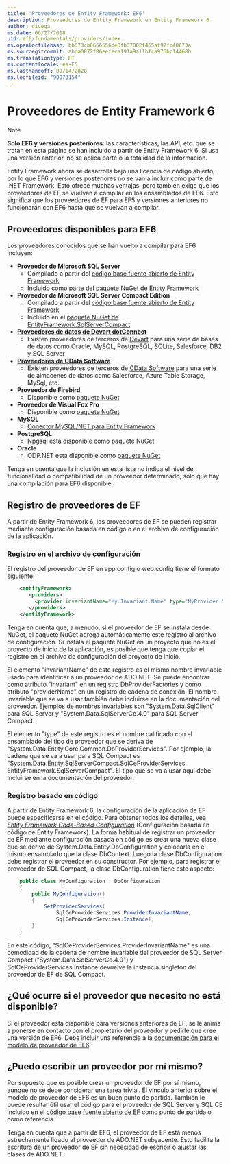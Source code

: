 ```yaml
---
title: 'Proveedores de Entity Framework: EF6'
description: Proveedores de Entity Framework en Entity Framework 6
author: divega
ms.date: 06/27/2018
uid: ef6/fundamentals/providers/index
ms.openlocfilehash: bb573cb0666556de8fb37802f465af97fc40673a
ms.sourcegitcommit: abda0872f86eefeca191a9a11bfca976bc14468b
ms.translationtype: HT
ms.contentlocale: es-ES
ms.lasthandoff: 09/14/2020
ms.locfileid: "90073154"
---
```

# <a name="entity-framework-6-providers"></a>Proveedores de Entity Framework 6
> [!NOTE]
> **Solo EF6 y versiones posteriores**: las características, las API, etc. que se tratan en esta página se han incluido a partir de Entity Framework 6. Si usa una versión anterior, no se aplica parte o la totalidad de la información.

Entity Framework ahora se desarrolla bajo una licencia de código abierto, por lo que EF6 y versiones posteriores no se van a incluir como parte de .NET Framework. Esto ofrece muchas ventajas, pero también exige que los proveedores de EF se vuelvan a compilar en los ensamblados de EF6. Esto significa que los proveedores de EF para EF5 y versiones anteriores no funcionarán con EF6 hasta que se vuelvan a compilar.

## <a name="which-providers-are-available-for-ef6"></a>Proveedores disponibles para EF6

Los proveedores conocidos que se han vuelto a compilar para EF6 incluyen:

*   **Proveedor de Microsoft SQL Server**
    *   Compilado a partir del [código base fuente abierto de Entity Framework](https://github.com/aspnet/EntityFramework6)
    *   Incluido como parte del [paquete NuGet de Entity Framework](https://nuget.org/packages/EntityFramework)
*   **Proveedor de Microsoft SQL Server Compact Edition**
    *   Compilado a partir del [código base fuente abierto de Entity Framework](https://github.com/aspnet/EntityFramework6)
    *   Incluido en el [paquete NuGet de EntityFramework.SqlServerCompact](https://nuget.org/packages/EntityFramework.SqlServerCompact)
*   [**Proveedores de datos de Devart dotConnect**](https://www.devart.com/dotconnect/)
    *   Existen proveedores de terceros de [Devart](https://www.devart.com/) para una serie de bases de datos como Oracle, MySQL, PostgreSQL, SQLite, Salesforce, DB2 y SQL Server
*   [**Proveedores de CData Software**](https://www.cdata.com/ado/)
    *   Existen proveedores de terceros de [CData Software](https://www.cdata.com/ado/) para una serie de almacenes de datos como Salesforce, Azure Table Storage, MySql, etc.
*   **Proveedor de Firebird**
    *   Disponible como [paquete NuGet](https://www.nuget.org/packages/EntityFramework.Firebird/)
*   **Proveedor de Visual Fox Pro**
    *   Disponible como [paquete NuGet](https://www.nuget.org/packages/VFPEntityFrameworkProvider2/)
*   **MySQL**
    *   [Conector MySQL/NET para Entity Framework](https://dev.mysql.com/doc/connector-net/en/connector-net-entityframework60.html)
*   **PostgreSQL**
    *   Npgsql está disponible como [paquete NuGet](https://www.nuget.org/packages/EntityFramework6.Npgsql/)
*   **Oracle**
    *   ODP.NET está disponible como [paquete NuGet](https://www.nuget.org/packages/Oracle.ManagedDataAccess.EntityFramework/)

Tenga en cuenta que la inclusión en esta lista no indica el nivel de funcionalidad o compatibilidad de un proveedor determinado, solo que hay una compilación para EF6 disponible.

## <a name="registering-ef-providers"></a>Registro de proveedores de EF

A partir de Entity Framework 6, los proveedores de EF se pueden registrar mediante configuración basada en código o en el archivo de configuración de la aplicación.

### <a name="config-file-registration"></a>Registro en el archivo de configuración

El registro del proveedor de EF en app.config o web.config tiene el formato siguiente:


``` xml
    <entityFramework>
       <providers>
         <provider invariantName="My.Invariant.Name" type="MyProvider.MyProviderServices, MyAssembly" />
       </providers>
    </entityFramework>
```

Tenga en cuenta que, a menudo, si el proveedor de EF se instala desde NuGet, el paquete NuGet agrega automáticamente este registro al archivo de configuración. Si instala el paquete NuGet en un proyecto que no es el proyecto de inicio de la aplicación, es posible que tenga que copiar el registro en el archivo de configuración del proyecto de inicio.

El elemento "invariantName" de este registro es el mismo nombre invariable usado para identificar a un proveedor de ADO.NET. Se puede encontrar como atributo "invariant" en un registro DbProviderFactories y como atributo "providerName" en un registro de cadena de conexión. El nombre invariable que se va a usar también debe incluirse en la documentación del proveedor. Ejemplos de nombres invariables son "System.Data.SqlClient" para SQL Server y "System.Data.SqlServerCe.4.0" para SQL Server Compact.

El elemento "type" de este registro es el nombre calificado con el ensamblado del tipo de proveedor que se deriva de "System.Data.Entity.Core.Common.DbProviderServices". Por ejemplo, la cadena que se va a usar para SQL Compact es "System.Data.Entity.SqlServerCompact.SqlCeProviderServices, EntityFramework.SqlServerCompact". El tipo que se va a usar aquí debe incluirse en la documentación del proveedor.

### <a name="code-based-registration"></a>Registro basado en código

A partir de Entity Framework 6, la configuración de la aplicación de EF puede especificarse en el código. Para obtener todos los detalles, vea _[Entity Framework Code-Based Configuration](https://msdn.microsoft.com/data/jj680699)_ (Configuración basada en código de Entity Framework). La forma habitual de registrar un proveedor de EF mediante configuración basada en código es crear una nueva clase que se derive de System.Data.Entity.DbConfiguration y colocarla en el mismo ensamblado que la clase DbContext. Luego la clase DbConfiguration debe registrar el proveedor en su constructor. Por ejemplo, para registrar el proveedor de SQL Compact, la clase DbConfiguration tiene este aspecto:

``` csharp
    public class MyConfiguration : DbConfiguration
    {
        public MyConfiguration()
        {
            SetProviderServices(
                SqlCeProviderServices.ProviderInvariantName,
                SqlCeProviderServices.Instance);
        }
    }
```

En este código, "SqlCeProviderServices.ProviderInvariantName" es una comodidad de la cadena de nombre invariable del proveedor de SQL Server Compact ("System.Data.SqlServerCe.4.0") y SqlCeProviderServices.Instance devuelve la instancia singleton del proveedor de EF de SQL Compact.

## <a name="what-if-the-provider-i-need-isnt-available"></a>¿Qué ocurre si el proveedor que necesito no está disponible?

Si el proveedor está disponible para versiones anteriores de EF, se le anima a ponerse en contacto con el propietario del proveedor y pedirle que cree una versión de EF6. Debe incluir una referencia a la [documentación para el modelo de proveedor de EF6](xref:ef6/fundamentals/providers/provider-model).

## <a name="can-i-write-a-provider-myself"></a>¿Puedo escribir un proveedor por mí mismo?

Por supuesto que es posible crear un proveedor de EF por sí mismo, aunque no se debe considerar una tarea trivial. El vínculo anterior sobre el modelo de proveedor de EF6 es un buen punto de partida. También le puede resultar útil usar el código para el proveedor de SQL Server y SQL CE incluido en el [código base fuente abierto de EF](https://github.com/aspnet/EntityFramework6) como punto de partida o como referencia.

Tenga en cuenta que a partir de EF6, el proveedor de EF está menos estrechamente ligado al proveedor de ADO.NET subyacente. Esto facilita la escritura de un proveedor de EF sin necesidad de escribir o ajustar las clases de ADO.NET.
